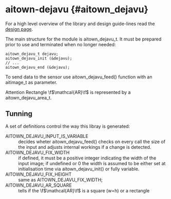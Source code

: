 aitown-dejavu                         {#aitown_dejavu}
=============

For a high level overview of the library and design guide-lines read the
[design page](http://tnick.github.io/aitown/reference/aitown-dejavu.html).

The main structure for the module is aitown_dejavu_t. It must be prepared prior
to use and terminated when no longer needed:

~~~~~~~~~~~~~~~~~~~~~~~~~~~~~~~~~{.c}
aitown_dejavu_t dejavu;
aitown_dejavu_init (&dejavu);
// ...
aitown_dejavu_end (&dejavu);
~~~~~~~~~~~~~~~~~~~~~~~~~~~~~~~~~

To send data to the sensor use aitown_dejavu_feed() function with an
aitimage_t as parameter.

Attention Rectangle \f$\mathcal{AR}\f$ is represented by a aitown_dejavu_area_t.

Tunning
-------

A set of definitions control the way this libray is generated:

<dl>
    <dt>AITOWN_DEJAVU_INPUT_IS_VARIABLE</dt>
    <dd>
        decides wheter aitown_dejavu_feed() checks on every call the
        size of the input and adjusts internal workings if a change is
        detected.
    </dd>
    <dt>AITOWN_DEJAVU_FIX_WIDTH</dt>
    <dd>
        if defined, it must be a positive integer indicating the width of the
        input image; if undefined or 0 the width is assumed to be either
        set at initialisation time via aitown_dejavu_init() or fully variable.
    </dd>
    <dt>AITOWN_DEJAVU_FIX_HEIGHT </dt>
    <dd>
        same as AITOWN_DEJAVU_FIX_WIDTH;
    </dd>
    <dt>AITOWN_DEJAVU_AR_SQUARE</dt>
    <dd>
        tells if the \f$\mathcal{AR}\f$ is a square (w=h) or a rectangle
    </dd>
</dl>

